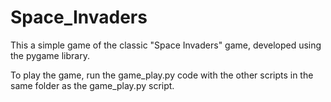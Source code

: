 # Space_Invaders

This a simple game of the classic "Space Invaders" game, developed using the pygame library.

To play the game, run the game_play.py code with the other scripts in the same folder as the game_play.py script.
